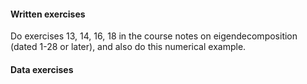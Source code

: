#### Written exercises 
Do exercises 13, 14, 16, 18 in the course
notes on eigendecomposition (dated 1-28 or later), and 
also do this numerical example.


####  Data exercises 



